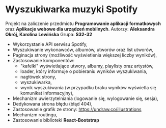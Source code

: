 # Wyszukiwarka muzyki Spotify

Projekt na zaliczenie przedmiotu **Programowanie aplikacji formatkowych** oraz **Aplikacje webowe dla urządzeń mobilnych**.
Autorzy: **Aleksandra Okrój, Karolina Lewińska**
Grupa: **S32-32**

- Wykorzystanie API serwisu Spotify,
- Wyszukiwanie wykonawców, albumów, utworów oraz list utworów,
- Paginacja strony (możliwość wyświetlenia większej liczby wyników),
- Zastosowanie komponentów:
  - "kafelki" wyświetlające utwory, albumy, playlisty oraz artystów,
  - loader, który informuje o pobieraniu wyników wyszukiwania,
  - nagłówek strony,
  - wyszukiwarka,
  - wynik wyszukiwania (w przypadku braku wyników wyświetla się komunikat informacyjny),
- Mechanizm uwierzytelniania (logowanie się, wylogowanie się, sesja),
- Dedykowana strona błędu (błąd 404),
- Zastosowanie grafik ze strony: https://undraw.co/illustrations
- Mechanizm routingu,
- Zastosowanie biblioteki **React-Bootstrap**
